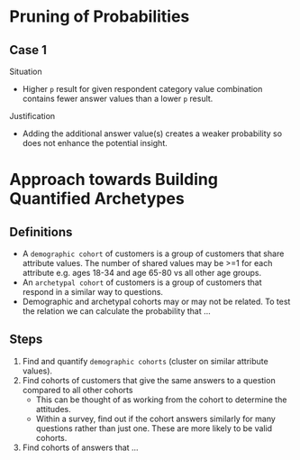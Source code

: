 Pruning of Probabilities
========================

Case 1
------

Situation
- Higher `p` result for given respondent category value combination contains fewer answer values than a lower `p` 
  result.

Justification
- Adding the additional answer value(s) creates a weaker probability so does not enhance the potential insight.


Approach towards Building Quantified Archetypes
===============================================

Definitions
-----------
- A `demographic cohort` of  customers is a group of customers that share attribute values. The number of shared values 
  may be >=1 for each attribute e.g. ages 18-34 and age 65-80 vs all other age groups.
- An `archetypal cohort` of customers is a group of customers that respond in a similar way to questions.
- Demographic and archetypal cohorts may or may not be related. To test the relation we can calculate the probability
  that ...

Steps
-----
1) Find and quantify `demographic cohorts` (cluster on similar attribute values).
2) Find cohorts of customers that give the same answers to a question compared to all other cohorts
    - This can be thought of as working from the cohort to determine the attitudes.
    - Within a survey, find out if the cohort answers similarly for many questions rather than just one. These are more 
      likely to be valid cohorts.
3) Find cohorts of answers that ...
